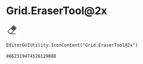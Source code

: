 # Grid.EraserTool@2x
![](/img/Grid.EraserTool@2x.png)

``` CSharp
EditorGUIUtility.IconContent("Grid.EraserTool@2x")
```
```
8662319474526129088
```
